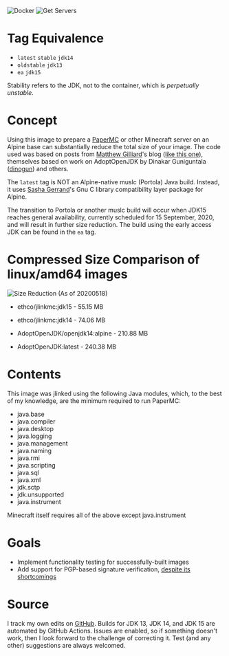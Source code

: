 ![Docker](https://github.com/boner-cmd/JLinkMC/workflows/Docker/badge.svg?branch=master) ![Get Servers](https://github.com/boner-cmd/JLinkMC/workflows/Get%20Servers/badge.svg)

# Tag Equivalence

+ `latest` `stable` `jdk14`
+ `oldstable` `jdk13`
+ `ea` `jdk15`

Stability refers to the JDK, not to the container, which is _perpetually unstable_.

# Concept

Using this image to prepare a [PaperMC](https://papermc.io/) or other Minecraft server on an Alpine base can substantially reduce the total size of your image. The code used was based on posts from [Matthew Gilliard](https://github.com/mjg123)'s blog ([like this one](https://blog.gilliard.lol/2018/11/05/alpine-jdk11-images.html)), themselves based on work on AdoptOpenJDK by Dinakar Guniguntala ([dinogun](https://github.com/dinogun)) and others.

The `latest` tag is NOT an Alpine-native muslc (Portola) Java build. Instead, it uses [Sasha Gerrand](https://github.com/sgerrand)'s Gnu C library compatibility layer package for Alpine.

The transition to Portola or another muslc build will occur when JDK15 reaches general availability, currently scheduled for 15 September, 2020, and will result in further size reduction. The build using the early access JDK can be found in the `ea` tag.

# Compressed Size Comparison of linux/amd64 images

![Size Reduction](https://img.shields.io/badge/Size%20Reduction-35.12%25-brightgreen) (As of 20200518)

+ ethco/jlinkmc:jdk15 - 55.15 MB

+ ethco/jlinkmc:jdk14 - 74.06 MB

+ AdoptOpenJDK/openjdk14:alpine - 210.88 MB

+ AdoptOpenJDK:latest - 240.38 MB

# Contents

This image was jlinked using the following Java modules, which, to the best of my knowledge, are the minimum required to run PaperMC:

+ java.base
+ java.compiler
+ java.desktop
+ java.logging
+ java.management
+ java.naming
+ java.rmi
+ java.scripting
+ java.sql
+ java.xml
+ jdk.sctp
+ jdk.unsupported
+ java.instrument

Minecraft itself requires all of the above except java.instrument

# Goals

+ Implement functionality testing for successfully-built images
+ Add support for PGP-based signature verification, [despite its shortcomings](https://arstechnica.com/information-technology/2016/12/op-ed-im-giving-up-on-pgp/)

# Source

I track my own edits on [GitHub](https://github.com/boner-cmd/jlinkmc). Builds for JDK 13, JDK 14, and JDK 15 are automated by GitHub Actions. Issues are enabled, so if something doesn't work, then I look forward to the challenge of correcting it. Test (and any other) suggestions are always welcomed.
